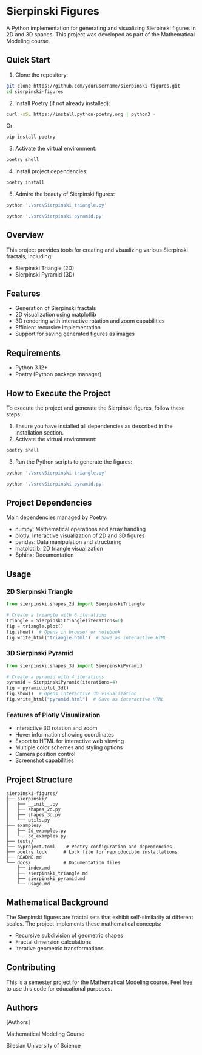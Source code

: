 # Sierpinski Figures

A Python implementation for generating and visualizing Sierpinski figures in 2D and 3D spaces. This project was developed as part of the Mathematical Modeling course.

## Quick Start

1. Clone the repository:
```bash
git clone https://github.com/yourusername/sierpinski-figures.git
cd sierpinski-figures
```

2. Install Poetry (if not already installed):
```bash
curl -sSL https://install.python-poetry.org | python3 -
```
Or

```bash
pip install poetry
```
3. Activate the virtual environment:
```bash
poetry shell
```

4. Install project dependencies:
```bash
poetry install
```

5. Admire the beauty of Sierpinski figures:
```bash
python '.\src\Sierpinski triangle.py'
```

```bash
python '.\src\Sierpinski pyramid.py'
```

## Overview

This project provides tools for creating and visualizing various Sierpinski fractals, including:
- Sierpinski Triangle (2D)
- Sierpinski Pyramid (3D)

## Features

- Generation of Sierpinski fractals
- 2D visualization using matplotlib
- 3D rendering with interactive rotation and zoom capabilities
- Efficient recursive implementation
- Support for saving generated figures as images

## Requirements

- Python 3.12+
- Poetry (Python package manager)

## How to Execute the Project

To execute the project and generate the Sierpinski figures, follow these steps:

1. Ensure you have installed all dependencies as described in the Installation section.
2. Activate the virtual environment:
```bash
poetry shell
```
3. Run the Python scripts to generate the figures:
```bash
python '.\src\Sierpinski triangle.py'
```
```bash
python '.\src\Sierpinski pyramid.py'
```

## Project Dependencies

Main dependencies managed by Poetry:
- numpy: Mathematical operations and array handling
- plotly: Interactive visualization of 2D and 3D figures
- pandas: Data manipulation and structuring
- matplotlib: 2D triangle visualization
- Sphinx: Documentation

## Usage

### 2D Sierpinski Triangle

```python
from sierpinski.shapes_2d import SierpinskiTriangle

# Create a triangle with 6 iterations
triangle = SierpinskiTriangle(iterations=6)
fig = triangle.plot()
fig.show()  # Opens in browser or notebook
fig.write_html("triangle.html")  # Save as interactive HTML
```

### 3D Sierpinski Pyramid

```python
from sierpinski.shapes_3d import SierpinskiPyramid

# Create a pyramid with 4 iterations
pyramid = SierpinskiPyramid(iterations=4)
fig = pyramid.plot_3d()
fig.show()  # Opens interactive 3D visualization
fig.write_html("pyramid.html")  # Save as interactive HTML
```

### Features of Plotly Visualization

- Interactive 3D rotation and zoom
- Hover information showing coordinates
- Export to HTML for interactive web viewing
- Multiple color schemes and styling options
- Camera position control
- Screenshot capabilities

## Project Structure

```
sierpinski-figures/
├── sierpinski/
│   ├── __init__.py
│   ├── shapes_2d.py
│   ├── shapes_3d.py
│   └── utils.py
├── examples/
│   ├── 2d_examples.py
│   └── 3d_examples.py
├── tests/
├── pyproject.toml    # Poetry configuration and dependencies
├── poetry.lock      # Lock file for reproducible installations
├── README.md
└── docs/            # Documentation files
    ├── index.md
    ├── sierpinski_triangle.md
    ├── sierpinski_pyramid.md
    └── usage.md
```

## Mathematical Background

The Sierpinski figures are fractal sets that exhibit self-similarity at different scales. The project implements these mathematical concepts:

- Recursive subdivision of geometric shapes
- Fractal dimension calculations
- Iterative geometric transformations

## Contributing

This is a semester project for the Mathematical Modeling course. Feel free to use this code for educational purposes.

## Authors

[Authors]

Mathematical Modeling Course

Silesian University of Science


